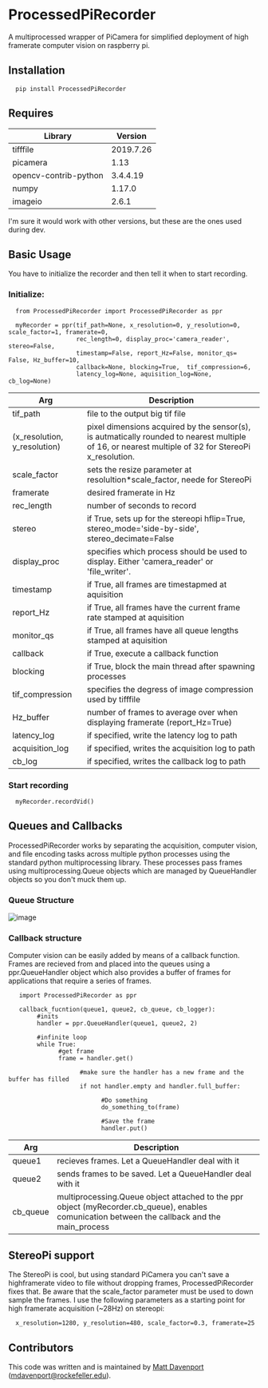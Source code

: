 # ProcessedPiRecorder
A multiprocessed wrapper of PiCamera for simplified deployment of high framerate computer vision on raspberry pi. 

## Installation

      pip install ProcessedPiRecorder

## Requires

Library | Version
--------|--------
tifffile | 2019.7.26    
picamera | 1.13         
opencv-contrib-python | 3.4.4.19     
numpy | 1.17.0  
imageio | 2.6.1

I'm sure it would work with other versions, but these are the ones used during dev.

## Basic Usage
You have to initialize the recorder and then tell it when to start recording. 

### Initialize:

      from ProcessedPiRecorder import ProcessedPiRecorder as ppr

      myRecorder = ppr(tif_path=None, x_resolution=0, y_resolution=0, scale_factor=1, framerate=0, 
                       rec_length=0, display_proc='camera_reader', stereo=False,
                       timestamp=False, report_Hz=False, monitor_qs= False, Hz_buffer=10,
                       callback=None, blocking=True,  tif_compression=6, 
                       latency_log=None, aquisition_log=None,  cb_log=None)
Arg | Description
----|------------
tif_path | file to the output big tif file
(x_resolution, y_resolution) | pixel dimensions acquired by the sensor(s), is autmatically rounded to nearest multiple of 16, or nearest multiple of 32 for StereoPi x_resolution. 
scale_factor | sets the resize parameter at resolultion*scale_factor, neede for StereoPi
framerate | desired framerate in Hz
rec_length | number of seconds to record
stereo | if True, sets up for the stereopi hflip=True, stereo_mode='side-by-side', stereo_decimate=False
display_proc | specifies which process should be used to display. Either 'camera_reader' or 'file_writer'. 
timestamp | if True, all frames are timestapmed at aquisition
report_Hz | if True, all frames have the current frame rate stamped at aquisition
monitor_qs | if True, all frames have all queue lengths stamped at aquisition
callback | if True, execute a callback function
blocking | if True, block the main thread after spawning processes
tif_compression | specifies the degress of image compression used by tifffile
Hz_buffer | number of frames to average over when displaying framerate (report_Hz=True)
latency_log | if specified, write the latency log to path
acquisition_log | if specified, writes the acquisition log to path
cb_log | if specified, writes the callback log to path


### Start recording

      myRecorder.recordVid()
      
## Queues and Callbacks

ProcessedPiRecorder works by separating the acquisition, computer vision, and file encoding tasks across multiple python processes using the standard python multiprocessing library. These processes pass frames using multiprocessing.Queue objects which are managed by QueueHandler objects so you don't muck them up. 

### Queue Structure

![image](https://docs.google.com/drawings/d/e/2PACX-1vTXOWzwBbJXiHAlQ2O2yern1L8TyWnSlfooWjhQqmJVHwOtCrFQGigZHY8wW8yBQOjxfdXcpGitcOYS/pub?w=916&h=727)

### Callback structure
Computer vision can be easily added by means of a callback function. Frames are recieved from and placed into the queues using a ppr.QueueHandler object which also provides a buffer of frames for applications that require a series of frames. 

       import ProcessedPiRecorder as ppr

       callback_fucntion(queue1, queue2, cb_queue, cb_logger):
            #inits    
            handler = ppr.QueueHandler(queue1, queue2, 2)
            
            #infinite loop
            while True:
                  #get frame
                  frame = handler.get()
                        
                        #make sure the handler has a new frame and the buffer has filled
                        if not handler.empty and handler.full_buffer:
                              
                              #Do something
                              do_something_to(frame)
                              
                              #Save the frame
                              handler.put()
            
            
Arg | Description
----|------------
queue1 | recieves frames. Let a QueueHandler deal with it  
queue2 | sends frames to be saved. Let a QueueHandler deal with it
cb_queue | multiprocessing.Queue object attached to the ppr object (myRecorder.cb_queue), enables comunication between the callback and the main_process

## StereoPi support

The StereoPi is cool, but using standard PiCamera you can't save a highframerate video to file without dropping frames, ProcessedPiRecorder fixes that. Be aware that the scale_factor parameter must be used to down sample the frames. I use the following parameters as a starting point for high framerate acquisition (~28Hz) on stereopi: 

      x_resolution=1280, y_resolution=480, scale_factor=0.3, framerate=25

## Contributors
This code was written and is maintained by [Matt Davenport](https://github.com/mattisabrat) (mdavenport@rockefeller.edu).
